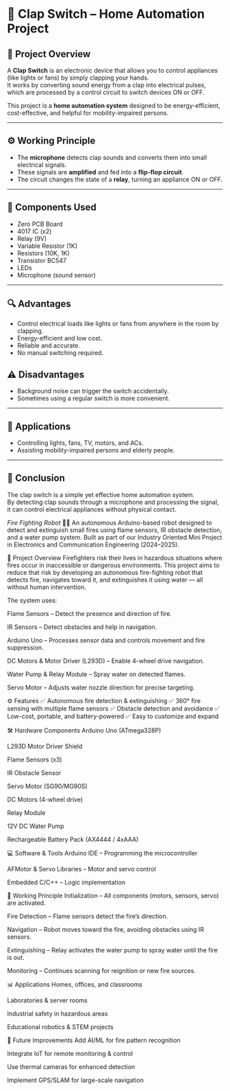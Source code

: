 # 👏 Clap Switch – Home Automation Project

## 📌 Project Overview
A **Clap Switch** is an electronic device that allows you to control appliances (like lights or fans) by simply clapping your hands.  
It works by converting sound energy from a clap into electrical pulses, which are processed by a control circuit to switch devices ON or OFF.

This project is a **home automation system** designed to be energy-efficient, cost-effective, and helpful for mobility-impaired persons.

---

## ⚙ Working Principle
- The **microphone** detects clap sounds and converts them into small electrical signals.
- These signals are **amplified** and fed into a **flip-flop circuit**.
- The circuit changes the state of a **relay**, turning an appliance ON or OFF.

---

## 🔧 Components Used
- Zero PCB Board  
- 4017 IC (x2)  
- Relay (9V)  
- Variable Resistor (1K)  
- Resistors (10K, 1K)  
- Transistor BC547  
- LEDs  
- Microphone (sound sensor)  

---

## 🔍 Advantages
- Control electrical loads like lights or fans from anywhere in the room by clapping.
- Energy-efficient and low cost.
- Reliable and accurate.
- No manual switching required.

## ⚠ Disadvantages
- Background noise can trigger the switch accidentally.
- Sometimes using a regular switch is more convenient.

---

## 📂 Applications
- Controlling lights, fans, TV, motors, and ACs.
- Assisting mobility-impaired persons and elderly people.


---

## 🏁 Conclusion
The clap switch is a simple yet effective home automation system.  
By detecting clap sounds through a microphone and processing the signal, it can control electrical appliances without physical contact.






*Fire Fighting Robot* 🚒🤖
An autonomous Arduino-based robot designed to detect and extinguish small fires using flame sensors, IR obstacle detection, and a water pump system. Built as part of our Industry Oriented Mini Project in Electronics and Communication Engineering (2024–2025).

📜 Project Overview
Firefighters risk their lives in hazardous situations where fires occur in inaccessible or dangerous environments. This project aims to reduce that risk by developing an autonomous fire-fighting robot that detects fire, navigates toward it, and extinguishes it using water — all without human intervention.

The system uses:

Flame Sensors – Detect the presence and direction of fire.

IR Sensors – Detect obstacles and help in navigation.

Arduino Uno – Processes sensor data and controls movement and fire suppression.

DC Motors & Motor Driver (L293D) – Enable 4-wheel drive navigation.

Water Pump & Relay Module – Spray water on detected flames.

Servo Motor – Adjusts water nozzle direction for precise targeting.

⚙️ Features
✅ Autonomous fire detection & extinguishing
✅ 360° fire sensing with multiple flame sensors
✅ Obstacle detection and avoidance
✅ Low-cost, portable, and battery-powered
✅ Easy to customize and expand

🛠 Hardware Components
Arduino Uno (ATmega328P)

L293D Motor Driver Shield

Flame Sensors (x3)

IR Obstacle Sensor

Servo Motor (SG90/MG90S)

DC Motors (4-wheel drive)

Relay Module

12V DC Water Pump

Rechargeable Battery Pack (AX4444 / 4xAAA)

💻 Software & Tools
Arduino IDE – Programming the microcontroller

AFMotor & Servo Libraries – Motor and servo control

Embedded C/C++ – Logic implementation

🔄 Working Principle
Initialization – All components (motors, sensors, servo) are activated.

Fire Detection – Flame sensors detect the fire’s direction.

Navigation – Robot moves toward the fire, avoiding obstacles using IR sensors.

Extinguishing – Relay activates the water pump to spray water until the fire is out.

Monitoring – Continues scanning for reignition or new fire sources.

📊 Applications
Homes, offices, and classrooms

Laboratories & server rooms

Industrial safety in hazardous areas

Educational robotics & STEM projects

🚀 Future Improvements
Add AI/ML for fire pattern recognition

Integrate IoT for remote monitoring & control

Use thermal cameras for enhanced detection

Implement GPS/SLAM for large-scale navigation


